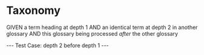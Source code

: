 # Taxonomy

GIVEN a term heading at depth 1
AND an identical term at depth 2 in another glossary
AND this glossary being processed *after* the other glossary

--- Test Case: depth 2 before depth 1 ---
